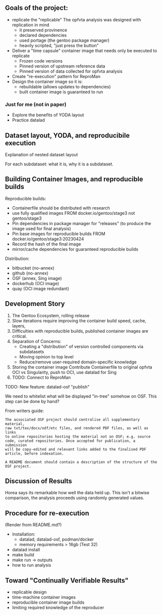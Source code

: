 ## Goals of the project:

- replicate the "replicable"
  The opfvta analysis was designed with replication in mind
    - it preserved provinence
    - declared dependencies
    - used portage (the gentoo package manager)
    - heavily scripted, "just press the button"
- Deliver a "time capsule" container image that needs only be executed to replicate
    - Frozen code versions
    - Pinned version of upstream reference data
    - Pinned version of data collected for opfvta analysis
- Create "re-execution" pattern for ReproMan
- Design the container image so it is:
    - rebuildable (allows updates to dependencies)
    - built container image is guaranteed to run

### Just for me (not in paper)

- Explore the benefits of YODA layout
- Practice datalad

## Dataset layout, YODA, and reproducibile execution

Explanation of nested dataset layout

For each subdataset: what it is, why it is a subdataset.

## Building Container Images, and reproducible builds

Reproducible builds:

- Containerfile should be distributed with research
- use fully qualified images FROM docker.io/gentoo/stage3 not
    gentoo/stage3
- Pin dependencies in package manager for "releases" (to produce the
    image used for final analysis)
- Pin base images for reproducible builds FROM docker.io/gentoo/stage3:20230424
- Record the hash of the final image
- mirror/cache dependencies for guaranteed reproducible builds

Distribution:

- bitbucket (no-annex)
- github (no-annex)
- OSF (annex, Sing image)
- dockerhub (OCI image)
- quay (OCI image redundant)

## Development Story

1. The Gentoo Ecosystem, rolling release
1. Slow iterations require improving the container build speed, cache, layers, 
1. Difficulties with reproducible builds, published container images are
   critical.
1. Separation of Concerns: 
    - Creating a "distribution" of version controlled components via
        subdatasets
    - Moving opinion to top level
    - Reduce/remove user-required domain-specific knowledge 
1. Storing the container image
    Contribute Containerfile to original opfvta
    OCI vs Singularity, push to OCI, use datalad for Sing
1. TODO: Connect to ReproMan

TODO: New feature: datalad-osf "publish"

We need to whitelist what will be displayed "in-tree" somehow on
OSF. This step can be done by hand?

From writers guide:

    The associated OSF project should centralise all supplementary material,
    raw txt/tex/docx/odf/etc files, and rendered PDF files, as well as links
    to online repositories hosting the material not on OSF; e.g. source
    code, curated repositories. Once accepted for publication, a submission
    will be copy-edited and relevant links added to the finalised PDF
    article, before indexation.
    
    A README document should contain a description of the structure of the
    OSF project.


## Discussion of Results

Horea says its remarkable how well the data held up. This isn't a
bitwise comparison, the analysis proceeds using randomly generated
values.

## Procedure for re-execution

(Render from README.md?)

- Installation:
    - datalad, datalad-osf, podman/docker
    - memory requirements > 16gb (Test 32)
- datalad install
- make build
- make run -> outputs
- how to run analysis

## Toward "Continually Verifiable Results"

- replicable design
- time-machine container images
- reproducible container image builds
- limiting required knowledge of the reproducer
